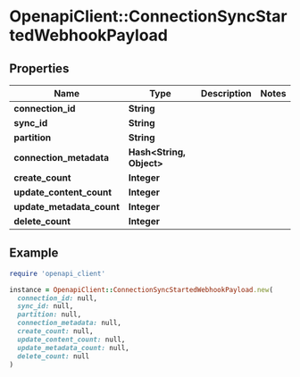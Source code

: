 # OpenapiClient::ConnectionSyncStartedWebhookPayload

## Properties

| Name | Type | Description | Notes |
| ---- | ---- | ----------- | ----- |
| **connection_id** | **String** |  |  |
| **sync_id** | **String** |  |  |
| **partition** | **String** |  |  |
| **connection_metadata** | **Hash&lt;String, Object&gt;** |  |  |
| **create_count** | **Integer** |  |  |
| **update_content_count** | **Integer** |  |  |
| **update_metadata_count** | **Integer** |  |  |
| **delete_count** | **Integer** |  |  |

## Example

```ruby
require 'openapi_client'

instance = OpenapiClient::ConnectionSyncStartedWebhookPayload.new(
  connection_id: null,
  sync_id: null,
  partition: null,
  connection_metadata: null,
  create_count: null,
  update_content_count: null,
  update_metadata_count: null,
  delete_count: null
)
```

